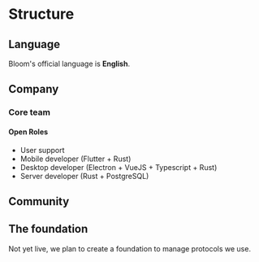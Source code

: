 # Structure


## Language

Bloom's official language is **English**.

## Company

### Core team


#### Open Roles

* User support
* Mobile developer (Flutter + Rust)
* Desktop developer (Electron + VueJS + Typescript + Rust)
* Server developer (Rust + PostgreSQL)


## Community

## The foundation

Not yet live, we plan to create a foundation to manage protocols we use.

